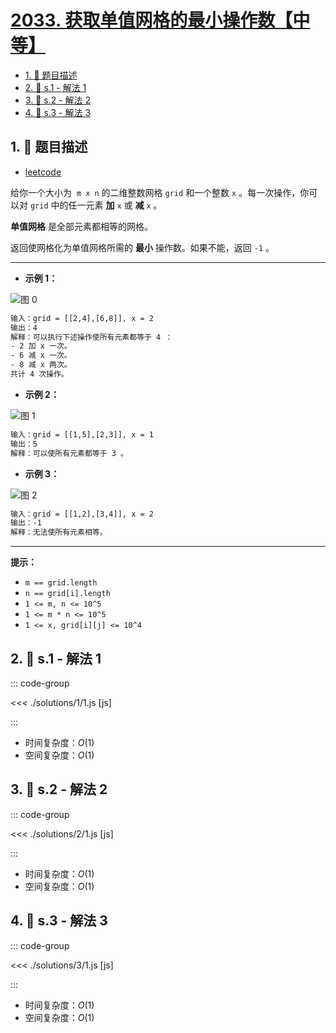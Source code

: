 # [2033. 获取单值网格的最小操作数【中等】](https://github.com/tnotesjs/TNotes.leetcode/tree/main/notes/2033.%20%E8%8E%B7%E5%8F%96%E5%8D%95%E5%80%BC%E7%BD%91%E6%A0%BC%E7%9A%84%E6%9C%80%E5%B0%8F%E6%93%8D%E4%BD%9C%E6%95%B0%E3%80%90%E4%B8%AD%E7%AD%89%E3%80%91)

<!-- region:toc -->

- [1. 📝 题目描述](#1--题目描述)
- [2. 🎯 s.1 - 解法 1](#2--s1---解法-1)
- [3. 🎯 s.2 - 解法 2](#3--s2---解法-2)
- [4. 🎯 s.3 - 解法 3](#4--s3---解法-3)

<!-- endregion:toc -->

## 1. 📝 题目描述

- [leetcode](https://leetcode.cn/problems/minimum-operations-to-make-a-uni-value-grid/)

给你一个大小为  `m x n` 的二维整数网格 `grid` 和一个整数 `x` 。每一次操作，你可以对 `grid` 中的任一元素 **加** `x` 或 **减** `x` 。

**单值网格** 是全部元素都相等的网格。

返回使网格化为单值网格所需的 **最小** 操作数。如果不能，返回 `-1` 。

---

- **示例 1：**

![图 0](https://cdn.jsdelivr.net/gh/tnotesjs/imgs@main/2025-09-26-22-11-01.png)

```txt
输入：grid = [[2,4],[6,8]], x = 2
输出：4
解释：可以执行下述操作使所有元素都等于 4 ：
- 2 加 x 一次。
- 6 减 x 一次。
- 8 减 x 两次。
共计 4 次操作。
```

- **示例 2：**

![图 1](https://cdn.jsdelivr.net/gh/tnotesjs/imgs@main/2025-09-26-22-11-17.png)

```txt
输入：grid = [[1,5],[2,3]], x = 1
输出：5
解释：可以使所有元素都等于 3 。
```

- **示例 3：**

![图 2](https://cdn.jsdelivr.net/gh/tnotesjs/imgs@main/2025-09-26-22-11-30.png)

```txt
输入：grid = [[1,2],[3,4]], x = 2
输出：-1
解释：无法使所有元素相等。
```

---

**提示：**

- `m == grid.length`
- `n == grid[i].length`
- `1 <= m, n <= 10^5`
- `1 <= m * n <= 10^5`
- `1 <= x, grid[i][j] <= 10^4`

## 2. 🎯 s.1 - 解法 1

::: code-group

<<< ./solutions/1/1.js [js]

:::

- 时间复杂度：$O(1)$
- 空间复杂度：$O(1)$

## 3. 🎯 s.2 - 解法 2

::: code-group

<<< ./solutions/2/1.js [js]

:::

- 时间复杂度：$O(1)$
- 空间复杂度：$O(1)$

## 4. 🎯 s.3 - 解法 3

::: code-group

<<< ./solutions/3/1.js [js]

:::

- 时间复杂度：$O(1)$
- 空间复杂度：$O(1)$
